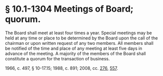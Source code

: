 # § 10.1-1304 Meetings of Board; quorum.

<p>The Board shall meet at least four times a year. Special meetings may be held at any time or place to be determined by the Board upon the call of the chairman or upon written request of any two members. All members shall be notified of the time and place of any meeting at least five days in advance of the meeting. A majority of the members of the Board shall constitute a quorum for the transaction of business.</p><p>1966, c. 497, § 10-17.15; 1988, c. 891; 2008, cc. <a href='http://lis.virginia.gov/cgi-bin/legp604.exe?081+ful+CHAP0276'>276</a>, <a href='http://lis.virginia.gov/cgi-bin/legp604.exe?081+ful+CHAP0557'>557</a>.</p>